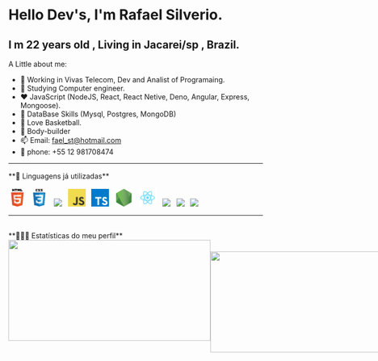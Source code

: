 
# Hello Dev's, I'm Rafael Silverio.
## I m 22 years old , Living in Jacarei/sp , Brazil.

A Little about me:

- 🔭 Working in Vivas Telecom, Dev and Analist of Programaing.
- 📕 Studying Computer engineer.
- ❤ JavaScript (NodeJS, React, React Netive, Deno, Angular, Express, Mongoose).
- 💾 DataBase Skills (Mysql, Postgres, MongoDB)
- 🏀 Love Basketball.
- 💪 Body-builder
- 📫 Email: fael_st@hotmail.com
- 📱 phone: +55 12 981708474

------

<div style="margin-top: 1rem">
    **🦉 Linguagens já utilizadas**
</div>
<br />
<div align="start">
    <img height="35"
        src="https://raw.githubusercontent.com/github/explore/80688e429a7d4ef2fca1e82350fe8e3517d3494d/topics/html/html.png">&nbsp;
    <img height="35"
        src="https://raw.githubusercontent.com/github/explore/80688e429a7d4ef2fca1e82350fe8e3517d3494d/topics/css/css.png">&nbsp;&nbsp;
    <img height="35" src="https://cdn.iconscout.com/icon/free/png-256/bootstrap-226077.png">&nbsp;&nbsp;
    <img height="35"
        src="https://raw.githubusercontent.com/github/explore/80688e429a7d4ef2fca1e82350fe8e3517d3494d/topics/javascript/javascript.png">&nbsp;&nbsp;
    <img height="35"
        src="https://raw.githubusercontent.com/github/explore/80688e429a7d4ef2fca1e82350fe8e3517d3494d/topics/typescript/typescript.png">&nbsp;&nbsp;
    <img height="35"
        src="https://raw.githubusercontent.com/github/explore/80688e429a7d4ef2fca1e82350fe8e3517d3494d/topics/nodejs/nodejs.png">&nbsp;&nbsp;
    <img height="35"
        src="https://raw.githubusercontent.com/github/explore/80688e429a7d4ef2fca1e82350fe8e3517d3494d/topics/react/react.png">&nbsp;&nbsp;
    <img height="35"
        src="https://upload.wikimedia.org/wikipedia/commons/thumb/1/17/GraphQL_Logo.svg/1024px-GraphQL_Logo.svg.png">&nbsp;&nbsp;
    <img height="35" src="https://www.vectorlogo.zone/logos/mysql/mysql-official.svg">&nbsp;&nbsp;
    <img height="40" src="https://cdn.iconscout.com/icon/free/png-512/mongodb-3-1175138.png">&nbsp;&nbsp;
</div>

-------
<br>
**🕵🏼‍♂️ Estatísticas do meu perfil**

<div style="display: flex; flex-direction: row; justify-content: space-between;">
    <div style="">
        <img align="left" src="https://github-readme-stats.vercel.app/api?username=Faelst&show_icons=true&theme=dark"
            width="400px" height="200px" />
    </div>
    <div style="margin-top: 23px; height: 155px;">
        <img align="right"
            src="https://github-readme-stats.vercel.app/api/top-langs/?username=Faelst&layout=compact&theme=dark"
            width="400px" height="200px" />
    </div>
</div>
